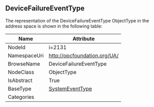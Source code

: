 <!-- objecttype -->
## DeviceFailureEventType
  
<!-- end of text -->
The representation of the DeviceFailureEventType ObjectType in the address space is shown in the following table:  

|Name|Attribute|
|---|---|
|NodeId|i=2131|
|NamespaceUri|http://opcfoundation.org/UA/|
|BrowseName|DeviceFailureEventType|
|NodeClass|ObjectType|
|IsAbstract|True|
|BaseType|[SystemEventType](../../ObjectTypes/SystemEventType/readme.md)|
|Categories||

